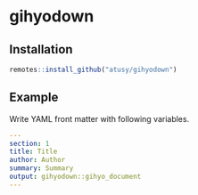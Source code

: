 # gihyodown

## Installation

``` r
remotes::install_github("atusy/gihyodown")
```

## Example

Write YAML front matter with following variables.

``` yaml
---
section: 1
title: Title
author: Author
summary: Summary
output: gihyodown::gihyo_document
---
```
